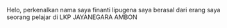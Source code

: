 Helo, perkenalkan nama saya finanti lipugena saya berasal dari erang saya seorang pelajar di LKP JAYANEGARA AMBON

